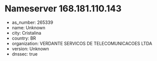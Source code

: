 # Nameserver 168.181.110.143

* as_number: 265339
* name: Unknown
* city: Cristalina
* country: BR
* organization: VERDANTE SERVICOS DE TELECOMUNICACOES LTDA
* version: Unknown
* dnssec: true
